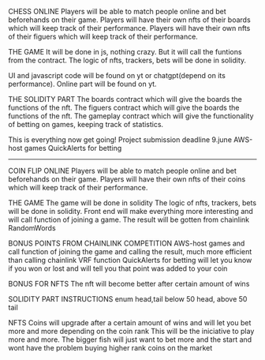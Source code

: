 CHESS ONLINE
Players will be able to match people online and bet beforehands on their game.
Players will have their own nfts of their boards which will keep track of their performance.
Players will have their own nfts of their figuers which will keep track of their performance.


THE GAME
It will be done in js, nothing crazy. But it will call the funtions from the contract. 
The logic of nfts, trackers, bets will be done in solidity.

UI and javascript code will be found on yt or chatgpt(depend on its performance).
Online part will be found on yt. 


THE SOLIDITY PART
The boards contract which will give the boards the functions of the nft.
The figuers contract which will give the boards the functions of the nft.
The gameplay contract which will give the functionality of betting on games, keeping track of statistics.

This is everything now get going! Project submission deadline 9.june
AWS-host games
QuickAlerts for betting


----------------------------------------------------------------------------------------------------------------

COIN FLIP ONLINE
Players will be able to match people online and bet beforehands on their game.
Players will have their own nfts of their coins which will keep track of their performance.

THE GAME
The game will be done in solidity
The logic of nfts, trackers, bets will be done in solidity.
Front end will make everything more interesting and will call function of joining a game. The result will be gotten from chainlink RandomWords


BONUS POINTS FROM CHAINLINK COMPETITION 
AWS-host games and call function of joining the game and calling the result, much more efficient than calling chainlink VRF function 
QuickAlerts for betting will let you know if you won or lost and will tell you that point was added to your coin

BONUS FOR NFTS
The nft will become better after certain amount of wins

SOLIDITY PART INSTRUCTIONS
enum head,tail
below 50 head, above 50 tail

NFTS
Coins will upgrade after a certain amount of wins and will let you bet more and more depending on the coin rank
This will be the iniciative to play more and more. The bigger fish will just want to bet more and the start and wont have the problem buying higher rank coins on the market



